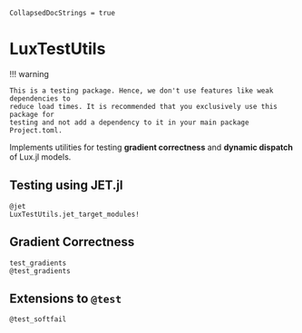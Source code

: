 ```@meta
CollapsedDocStrings = true
```

# LuxTestUtils

!!! warning

    This is a testing package. Hence, we don't use features like weak dependencies to
    reduce load times. It is recommended that you exclusively use this package for
    testing and not add a dependency to it in your main package Project.toml.

Implements utilities for testing **gradient correctness** and **dynamic dispatch**
of Lux.jl models.

## Testing using JET.jl

```@docs
@jet
LuxTestUtils.jet_target_modules!
```

## Gradient Correctness

```@docs
test_gradients
@test_gradients
```

## Extensions to `@test`

```@docs
@test_softfail
```
